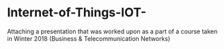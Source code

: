 # Internet-of-Things-IOT-

Attaching a presentation that was worked upon as a part of a course taken in Winter 2018 (Business & Telecommunication Networks)
